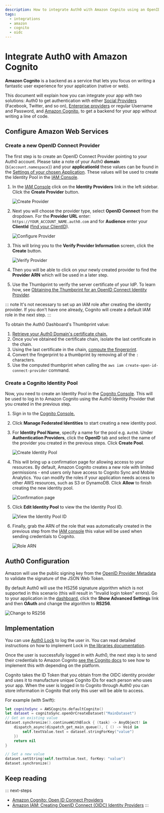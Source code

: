 ```yaml
---
description: How to integrate Auth0 with Amazon Cognito using an OpenID Connect Provider.
tags:
  - integrations
  - amazon
  - cognito
  - oidc
---
```

# Integrate Auth0 with Amazon Cognito

**Amazon Cognito** is a backend as a service that lets you focus on writing a fantastic user experience for your application (native or web).

This document will explain how you can integrate your app with two solutions: Auth0 to get authentication with either [Social Providers](/identityproviders#social) (Facebook, Twitter, and so on), [Enterprise providers](/identityproviders#enterprise) or regular Username and Password, and [Amazon Cognito](http://aws.amazon.com/cognito/), to get a backend for your app without writing a line of code.

## Configure Amazon Web Services

### Create a new OpenID Connect Provider

The first step is to create an OpenID Connect Provider pointing to your Auth0 account. Please take a note of your Auth0 **domain** (`${account.namespace}`) and your **applicationId** these values can be found in the [Settings of your chosen Application](${manage_url}/#/clients/). These values will be used to create the Identity Pool in the [IAM Console](https://console.aws.amazon.com/iam/home).

1. In the [IAM Console](https://console.aws.amazon.com/iam/home) click on the **Identity Providers** link in the left sidebar. Click the **Create Provider** button.

    ![Create Provider](/media/articles/scenarios/amazon-cognito/create-provider.png)

1. Next you will choose the provider type, select **OpenID Connect** from the dropdown. For the **Provider URL** enter: `https://YOUR_ACCOUNT_NAME.auth0.com` and for **Audience** enter your **ClientId** ([find your ClientID](${manage_url}#/applications/)).

    ![Configure Provider](/media/articles/scenarios/amazon-cognito/configure-provider.png)

1. This will bring you to the **Verify Provider Information** screen, click the **Create** button.

    ![Verify Provider](/media/articles/scenarios/amazon-cognito/verify-provider.png)

1. Then you will be able to click on your newly created provider to find the **Provider ARN** which will be used in a later step.

1. Use the Thumbprint to verify the server certificate of your IdP. To learn how, see [Obtaining the Thumbprint for an OpenID Connect Identity Provider](http://docs.aws.amazon.com/IAM/latest/UserGuide/id_roles_providers_create_oidc_verify-thumbprint.html). 

::: note
It's not necessary to set up an IAM role after creating the identity provider. If you don't have one already, Cognito will create a default IAM role in the next step.
:::

To obtain the Auth0 Dashboard's Thumbprint value:

1. [Retrieve your Auth0 Domain's certificate chain.](http://docs.aws.amazon.com/IAM/latest/UserGuide/id_roles_providers_create_oidc_verify-thumbprint.html?icmpid=docs_iam_console)
2. Once you've obtained the certificate chain, isolate the last certificate in the chain.
3. Using the last certificate in the chain, [compute the fingerprint](https://www.samltool.com/fingerprint.php).
4. Convert the fingerprint to a thumbprint by removing all of the `:` characters.
5. Use the computed thumbprint when calling the `aws iam create-open-id-connect-provider` command.

### Create a Cognito Identity Pool

Now, you need to create an Identity Pool in the [Cognito Console](https://console.aws.amazon.com/cognito/home). This will be used to log in to Amazon Cognito using the Auth0 Identity Provider that you created in the previous step.

1. Sign in to the [Cognito Console.](https://console.aws.amazon.com/cognito/home)

1. Click **Manage Federated Identities** to start creating a new identity pool.

1. For **Identity Pool Name**, specify a name for the pool e.g. `Auth0`. Under **Authentication Providers**, click the **OpenID** tab and select the name of the provider you created in the previous steps. Click **Create Pool**.

    ![Create Identity Pool](/media/articles/scenarios/amazon-cognito/identity-pool.png)

1. This will bring up a confirmation page for allowing access to your resources. By default, Amazon Cognito creates a new role with limited permissions - end users only have access to Cognito Sync and Mobile Analytics. You can modify the roles if your application needs access to other AWS resources, such as S3 or DynamoDB. Click **Allow** to finish creating the new identity pool.

    ![Confirmation page](/media/articles/scenarios/amazon-cognito/allow-role.png)

1. Click **Edit Identity Pool** to view the the Identity Pool ID.

    ![View the Identity Pool ID](/media/articles/scenarios/amazon-cognito/pool-id.png)

1. Finally, grab the ARN of the role that was automatically created in the previous step from the [IAM console](https://console.aws.amazon.com/iam/home) this value will be used when sending credentials to Cognito.

    ![Role ARN](/media/articles/scenarios/amazon-cognito/role-arn.png)

## Auth0 Configuration

Amazon will use the public signing key from the [OpenID Provider Metadata](https://subscription.auth0.com/.well-known/jwks.json) to validate the signature of the JSON Web Token.

By default Auth0 will use the HS256 signature algorithm which is not supported in this scenario (this will result in "Invalid login token" errors). Go to your application in the [dashboard](${manage_url}/#/applications), click the **Show Advanced Settings** link and then **OAuth** and change the algorithm to **RS256**.

![Change to RS256](/media/articles/scenarios/amazon-cognito/jwt-algorithm.png)

## Implementation

You can use [Auth0 Lock](https://github.com/auth0/lock) to log the user in. You can read detailed instructions on how to implement Lock in [the libraries documentation](/libraries#lock-login-signup-widgets).

Once the user is successfully logged in with Auth0, the next step is to send their credentials to Amazon Cognito [see the Cognito docs](http://docs.aws.amazon.com/cognito/latest/developerguide/open-id.html) to see how to implement this with depending on the platform.

Cognito takes the ID Token that you obtain from the OIDC identity provider and uses it to manufacture unique Cognito IDs for each person who uses your app. When the user is logged in to Cognito through Auth0 you can store information in Cognito that only this user will be able to access. 

For example (with Swift):

```swift
let cognitoSync = AWSCognito.defaultCognito()
let dataset = cognitoSync.openOrCreateDataset("MainDataset")
// Get an existing value
dataset.synchronize().continueWithBlock { (task) -> AnyObject! in
    dispatch_async(dispatch_get_main_queue(), { () -> Void in
        self.textValue.text = dataset.stringForKey("value")
    })
    return nil
}

// Set a new value
dataset.setString(self.textValue.text, forKey: "value")
dataset.synchronize()
```

## Keep reading

::: next-steps
* [Amazon Cognito: Open ID Connect Providers](http://docs.aws.amazon.com/cognito/latest/developerguide/open-id.html)
* [Amazon IAM: Creating OpenID Connect (OIDC) Identity Providers](http://docs.aws.amazon.com/IAM/latest/UserGuide/id_roles_providers_create_oidc.html)
:::
